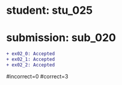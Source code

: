 # student: stu_025
# submission: sub_020

```diff
+ ex02_0: Accepted
+ ex02_1: Accepted
+ ex02_2: Accepted
```
#incorrect=0
#correct=3
